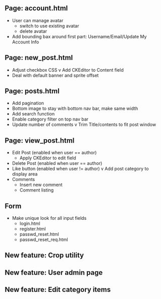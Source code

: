 ## Page: account.html

- User can manage avatar
  - switch to use existing avatar
  - delete avatar
- Add bounding bax around first part: Username/Email/Update My Account Info

## Page: new_post.html
- Adjust checkbox CSS
v Add CKEditor to Content field
- Deal with default banner and sprite offset

## Page: posts.html
- Add pagination
- Bottom image to stay with bottom nav bar, make same width
- Add search function
- Enable category filter on top nav bar
- Update number of comments
v Trim Title/contents to fit post window

## Page: view_post.html
- Edit Post   (enabled when user == author)
  - Apply CKEditor to edit field
- Delete Post (enabled when user == author)
- Like button (enabled when user != author)
v Add post category to display area
- Comments
  - Insert new comment
  - Comment listing


## Form
- Make unique look for all input fields
  - login.html
  - register.html
  - passwd_reset.html
  - passwd_reset_req.html

## New feature: Crop utility
## New feature: User admin page
## New feature: Edit category items

